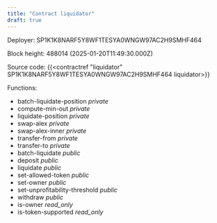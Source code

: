 ```yaml
---
title: "Contract liquidator"
draft: true
---
```

Deployer: SP1K1K8NARF5Y8WF1TESYA0WNGW97AC2H9SMHF464


 



Block height: 488014 (2025-01-20T11:49:30.000Z)

Source code: {{<contractref "liquidator" SP1K1K8NARF5Y8WF1TESYA0WNGW97AC2H9SMHF464 liquidator>}}

Functions:

* batch-liquidate-position _private_
* compute-min-out _private_
* liquidate-position _private_
* swap-alex _private_
* swap-alex-inner _private_
* transfer-from _private_
* transfer-to _private_
* batch-liquidate _public_
* deposit _public_
* liquidate _public_
* set-allowed-token _public_
* set-owner _public_
* set-unprofitability-threshold _public_
* withdraw _public_
* is-owner _read_only_
* is-token-supported _read_only_
